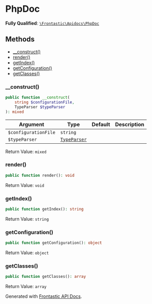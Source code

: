 #  PhpDoc

**Fully Qualified**: [`\Frontastic\Apidocs\PhpDoc`](../../src/php/PhpDoc.php)

## Methods

* [__construct()](#__construct)
* [render()](#render)
* [getIndex()](#getindex)
* [getConfiguration()](#getconfiguration)
* [getClasses()](#getclasses)

### __construct()

```php
public function __construct(
    string $configurationFile,
    TypeParser $typeParser
): mixed
```

Argument|Type|Default|Description
--------|----|-------|-----------
`$configurationFile`|`string`||
`$typeParser`|[`TypeParser`](TypeParser.md)||

Return Value: `mixed`

### render()

```php
public function render(): void
```

Return Value: `void`

### getIndex()

```php
public function getIndex(): string
```

Return Value: `string`

### getConfiguration()

```php
public function getConfiguration(): object
```

Return Value: `object`

### getClasses()

```php
public function getClasses(): array
```

Return Value: `array`

Generated with [Frontastic API Docs](https://github.com/FrontasticGmbH/apidocs).

